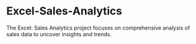 # Excel-Sales-Analytics
The Excel: Sales Analytics project focuses on comprehensive analysis of sales data to uncover insights and trends.
